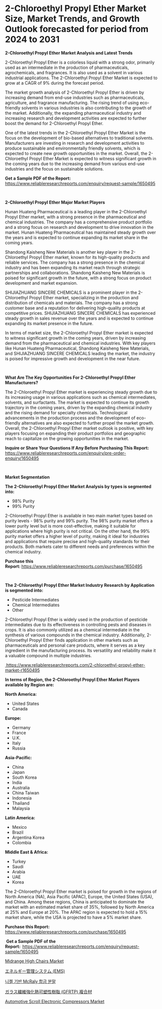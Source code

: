 <p><h1>2-Chloroethyl Propyl Ether Market Size, Market Trends, and Growth Outlook forecasted for period from 2024 to 2031</h1></p><p><strong>2-Chloroethyl Propyl Ether Market Analysis and Latest Trends</strong></p>
<p><p>2-Chloroethyl Propyl Ether is a colorless liquid with a strong odor, primarily used as an intermediate in the production of pharmaceuticals, agrochemicals, and fragrances. It is also used as a solvent in various industrial applications. The 2-Chloroethyl Propyl Ether Market is expected to grow at a CAGR of 9% during the forecast period. </p><p>The market growth analysis of 2-Chloroethyl Propyl Ether is driven by increasing demand from end-use industries such as pharmaceuticals, agriculture, and fragrance manufacturing. The rising trend of using eco-friendly solvents in various industries is also contributing to the growth of the market. Additionally, the expanding pharmaceutical industry and increasing research and development activities are expected to further boost the demand for 2-Chloroethyl Propyl Ether.</p><p>One of the latest trends in the 2-Chloroethyl Propyl Ether Market is the focus on the development of bio-based alternatives to traditional solvents. Manufacturers are investing in research and development activities to produce sustainable and environmentally friendly solvents, which is expected to create new growth opportunities in the market. Overall, the 2-Chloroethyl Propyl Ether Market is expected to witness significant growth in the coming years due to the increasing demand from various end-use industries and the focus on sustainable solutions.</p></p>
<p><strong>Get a Sample PDF of the Report:&nbsp;</strong> <a href="https://www.reliableresearchreports.com/enquiry/request-sample/1650495">https://www.reliableresearchreports.com/enquiry/request-sample/1650495</a></p>
<p>&nbsp;</p>
<p><strong>2-Chloroethyl Propyl Ether Major Market Players</strong></p>
<p><p>Hunan Huateng Pharmaceutical is a leading player in the 2-Chloroethyl Propyl Ether market, with a strong presence in the pharmaceutical and chemical industries. The company has a comprehensive product portfolio and a strong focus on research and development to drive innovation in the market. Hunan Huateng Pharmaceutical has maintained steady growth over the years and is expected to continue expanding its market share in the coming years.</p><p>Shandong Kaisheng New Materials is another key player in the 2-Chloroethyl Propyl Ether market, known for its high-quality products and reliable services. The company has a strong presence in the chemical industry and has been expanding its market reach through strategic partnerships and collaborations. Shandong Kaisheng New Materials is poised for significant growth in the future, with a strong focus on product development and market expansion.</p><p>SHIJIAZHUANG SINCERE CHEMICALS is a prominent player in the 2-Chloroethyl Propyl Ether market, specializing in the production and distribution of chemicals and materials. The company has a strong customer base and a reputation for delivering high-quality products at competitive prices. SHIJIAZHUANG SINCERE CHEMICALS has experienced steady growth in sales revenue over the years and is expected to continue expanding its market presence in the future.</p><p>In terms of market size, the 2-Chloroethyl Propyl Ether market is expected to witness significant growth in the coming years, driven by increasing demand from the pharmaceutical and chemical industries. With key players like Hunan Huateng Pharmaceutical, Shandong Kaisheng New Materials, and SHIJIAZHUANG SINCERE CHEMICALS leading the market, the industry is poised for impressive growth and development in the near future.</p></p>
<p>&nbsp;</p>
<p><strong>What Are The Key Opportunities For 2-Chloroethyl Propyl Ether Manufacturers?</strong></p>
<p><p>The 2-Chloroethyl Propyl Ether market is experiencing steady growth due to its increasing usage in various applications such as chemical intermediates, solvents, and surfactants. The market is expected to continue its growth trajectory in the coming years, driven by the expanding chemical industry and the rising demand for specialty chemicals. Technological advancements in the production process and the development of eco-friendly alternatives are also expected to further propel the market growth. Overall, the 2-Chloroethyl Propyl Ether market outlook is positive, with key players focusing on expanding their product portfolios and geographic reach to capitalize on the growing opportunities in the market.</p></p>
<p><strong>Inquire or Share Your Questions If Any Before Purchasing This Report:</strong> <a href="https://www.reliableresearchreports.com/enquiry/pre-order-enquiry/1650495">https://www.reliableresearchreports.com/enquiry/pre-order-enquiry/1650495</a></p>
<p>&nbsp;</p>
<p><strong>Market Segmentation</strong></p>
<p><strong>The 2-Chloroethyl Propyl Ether Market Analysis by types is segmented into:</strong></p>
<p><ul><li>98% Purity</li><li>99% Purity</li></ul></p>
<p><p>2-Chloroethyl Propyl Ether is available in two main market types based on purity levels - 98% purity and 99% purity. The 98% purity market offers a lower purity level but is more cost-effective, making it suitable for applications where high purity is not critical. On the other hand, the 99% purity market offers a higher level of purity, making it ideal for industries and applications that require precise and high-quality standards for their products. Both markets cater to different needs and preferences within the chemical industry.</p></p>
<p><strong>Purchase this Report:&nbsp;</strong><a href="https://www.reliableresearchreports.com/purchase/1650495">https://www.reliableresearchreports.com/purchase/1650495</a></p>
<p>&nbsp;</p>
<p><strong>The 2-Chloroethyl Propyl Ether Market Industry Research by Application is segmented into:</strong></p>
<p><ul><li>Pesticide Intermediates</li><li>Chemical Intermediates</li><li>Other</li></ul></p>
<p><p>2-Chloroethyl Propyl Ether is widely used in the production of pesticide intermediates due to its effectiveness in controlling pests and diseases in crops. It is also commonly utilized as a chemical intermediate in the synthesis of various compounds in the chemical industry. Additionally, 2-Chloroethyl Propyl Ether finds application in other markets such as pharmaceuticals and personal care products, where it serves as a key ingredient in the manufacturing process. Its versatility and reliability make it a valuable compound in multiple industries.</p></p>
<p><a href="https://www.reliableresearchreports.com/2-chloroethyl-propyl-ether-market-r1650495">&nbsp;https://www.reliableresearchreports.com/2-chloroethyl-propyl-ether-market-r1650495</a></p>
<p><strong>In terms of Region, the 2-Chloroethyl Propyl Ether Market Players available by Region are:</strong></p>
<p>
    <p> <strong> North America: </strong>
        <ul>
            <li>United States</li>
            <li>Canada</li>
        </ul>
        </p> 
    <p> <strong> Europe: </strong>
        <ul>
            <li>Germany</li>
            <li>France</li>
            <li>U.K.</li>
            <li>Italy</li>
            <li>Russia</li>
        </ul>
        </p> 
    <p> <strong> Asia-Pacific: </strong>
        <ul>
            <li>China</li>
            <li>Japan</li>
            <li>South Korea</li>
            <li>India</li>
            <li>Australia</li>
            <li>China Taiwan</li>
            <li>Indonesia</li>
            <li>Thailand</li>
            <li>Malaysia</li>
        </ul>
        </p> 
    <p> <strong> Latin America: </strong>
        <ul>
            <li>Mexico</li>
            <li>Brazil</li>
            <li>Argentina Korea</li>
            <li>Colombia</li>
        </ul>
        </p> 
    <p> <strong> Middle East & Africa: </strong>
        <ul>
            <li>Turkey</li>
            <li>Saudi</li>
            <li>Arabia</li>
            <li>UAE</li>
            <li>Korea</li>
        </ul>
    </p>
    </p>
<p><p>The 2-Chloroethyl Propyl Ether market is poised for growth in the regions of North America (NA), Asia Pacific (APAC), Europe, the United States (USA), and China. Among these regions, China is anticipated to dominate the market with an estimated market share of 35%, followed by North America at 25% and Europe at 20%. The APAC region is expected to hold a 15% market share, while the USA is projected to have a 5% market share.</p></p>
<p><strong>Purchase this Report: </strong><a href="https://www.reliableresearchreports.com/purchase/1650495">https://www.reliableresearchreports.com/purchase/1650495</a></p>
<p>&nbsp;<strong>Get a Sample PDF of the Report:&nbsp;&nbsp;</strong><a href="https://www.reliableresearchreports.com/enquiry/request-sample/1650495">https://www.reliableresearchreports.com/enquiry/request-sample/1650495</a></p>
<p><strong></strong></p>
<p><p><a href="https://github.com/castoriffic/Market-Research-Report-List-4/blob/main/midrange-high-chairs-market.md">Midrange High Chairs Market</a></p><p><a href="https://github.com/klon646/Market-Research-Report-List-1/blob/main/592171694266.md">エネルギー管理システム (EMS)</a></p><p><a href="https://github.com/Evans21Bill/Market-Research-Report-List-1/blob/main/525603785952.md">니켈 기반 McRaly 합금 분말</a></p><p><a href="https://github.com/Alenaieme/Market-Research-Report-List-1/blob/main/250072494268.md">ガラス繊維強化熱可塑性樹脂 (GFRTP) 複合材</a></p><p><a href="https://github.com/LaceyZemlak1/Market-Research-Report-List-1/blob/main/automotive-scroll-electronic-compressors-market.md">Automotive Scroll Electronic Compressors Market</a></p></p>